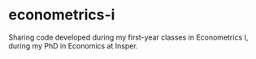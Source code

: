 # econometrics-i
Sharing code developed during my first-year classes in Econometrics I, during my PhD in Economics at Insper.
